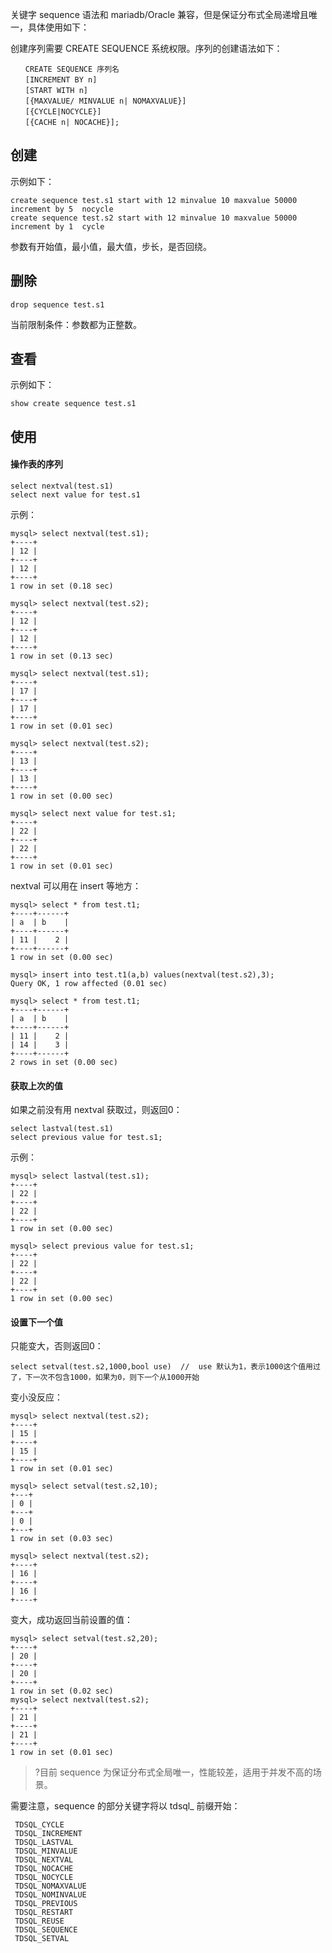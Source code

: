 关键字 sequence 语法和 mariadb/Oracle 兼容，但是保证分布式全局递增且唯一，具体使用如下：

创建序列需要 CREATE SEQUENCE 系统权限。序列的创建语法如下：
```
　　CREATE SEQUENCE 序列名
　　[INCREMENT BY n]
　　[START WITH n]
　　[{MAXVALUE/ MINVALUE n| NOMAXVALUE}]
　　[{CYCLE|NOCYCLE}]
　　[{CACHE n| NOCACHE}];
```

## 创建
示例如下：
```
create sequence test.s1 start with 12 minvalue 10 maxvalue 50000  increment by 5  nocycle 
create sequence test.s2 start with 12 minvalue 10 maxvalue 50000  increment by 1  cycle 
```
参数有开始值，最小值，最大值，步长，是否回绕。

## 删除
```
drop sequence test.s1
```
当前限制条件：参数都为正整数。

## 查看
示例如下：
```
show create sequence test.s1
```

## 使用
#### 操作表的序列
```
select nextval(test.s1)
select next value for test.s1
```

示例：
```
mysql> select nextval(test.s1);
+----+
| 12 |
+----+
| 12 |
+----+
1 row in set (0.18 sec)

mysql> select nextval(test.s2);
+----+
| 12 |
+----+
| 12 |
+----+
1 row in set (0.13 sec)

mysql> select nextval(test.s1);
+----+
| 17 |
+----+
| 17 |
+----+
1 row in set (0.01 sec)

mysql> select nextval(test.s2);
+----+
| 13 |
+----+
| 13 |
+----+
1 row in set (0.00 sec)

mysql> select next value for test.s1;
+----+
| 22 |
+----+
| 22 |
+----+
1 row in set (0.01 sec)
```

nextval 可以用在 insert 等地方：
```
mysql> select * from test.t1;
+----+------+
| a  | b    |
+----+------+
| 11 |    2 |
+----+------+
1 row in set (0.00 sec)

mysql> insert into test.t1(a,b) values(nextval(test.s2),3);
Query OK, 1 row affected (0.01 sec)

mysql> select * from test.t1;
+----+------+
| a  | b    |
+----+------+
| 11 |    2 |
| 14 |    3 |
+----+------+
2 rows in set (0.00 sec)
```

#### 获取上次的值
如果之前没有用 nextval 获取过，则返回0：
```
select lastval(test.s1)
select previous value for test.s1;
```

示例：
```
mysql> select lastval(test.s1);
+----+
| 22 |
+----+
| 22 |
+----+
1 row in set (0.00 sec)

mysql> select previous value for test.s1;
+----+
| 22 |
+----+
| 22 |
+----+
1 row in set (0.00 sec)
```

#### 设置下一个值
只能变大，否则返回0：
```
select setval(test.s2,1000,bool use)  //  use 默认为1，表示1000这个值用过了，下一次不包含1000，如果为0，则下一个从1000开始
```

变小没反应：
```
mysql> select nextval(test.s2);
+----+
| 15 |
+----+
| 15 |
+----+
1 row in set (0.01 sec)

mysql> select setval(test.s2,10);
+---+
| 0 |
+---+
| 0 |
+---+
1 row in set (0.03 sec)

mysql> select nextval(test.s2);
+----+
| 16 |
+----+
| 16 |
+----+
```

变大，成功返回当前设置的值：
```
mysql> select setval(test.s2,20);
+----+
| 20 |
+----+
| 20 |
+----+
1 row in set (0.02 sec)
mysql> select nextval(test.s2);
+----+
| 21 |
+----+
| 21 |
+----+
1 row in set (0.01 sec)
```

>?目前 sequence 为保证分布式全局唯一，性能较差，适用于并发不高的场景。

需要注意，sequence 的部分关键字将以 tdsql_ 前缀开始：
```
 TDSQL_CYCLE
 TDSQL_INCREMENT
 TDSQL_LASTVAL  
 TDSQL_MINVALUE 
 TDSQL_NEXTVAL  
 TDSQL_NOCACHE  
 TDSQL_NOCYCLE  
 TDSQL_NOMAXVALUE
 TDSQL_NOMINVALUE
 TDSQL_PREVIOUS 
 TDSQL_RESTART  
 TDSQL_REUSE    
 TDSQL_SEQUENCE 
 TDSQL_SETVAL   
```
